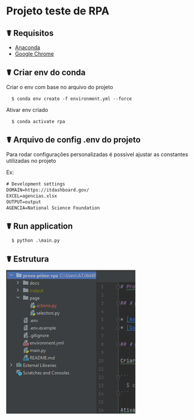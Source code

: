 # Projeto teste de RPA

## ☤ Requisitos

* [Anaconda](https://docs.anaconda.com/anaconda/user-guide/getting-started/)
* [Google Chrome](https://www.google.com/chrome)

## ☤ Criar env do conda

Criar o env com base no arquivo do projeto

```
  $ conda env create -f environment.yml --force
```

Ativar env criado

```
  $ conda activate rpa
```

## ☤ Arquivo de config .env do projeto

Para rodar configurações personalizadas é possivel ajustar as constantes utilizadas no projeto

Ex:

```
# Development settings
DOMAIN=https://itdashboard.gov/
EXCEL=agencias.xlsx
OUTPUT=output
AGENCIA=National Science Foundation
```

## ☤ Run application

```
  $ python .\main.py
```

## ☤ Estrutura

![img.png](docs/img.png)

